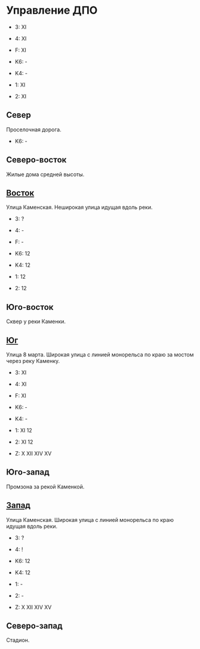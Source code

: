 # Управление ДПО

* 3:    XI
* 4:    XI
* F:    XI

* K6:   -
* K4:   -
* 1:    XI
* 2:    XI

## Север

Проселочная дорога.

* K6:   -

## Северо-восток

Жилые дома средней высоты.

## [Восток](./585020.md)

Улица Каменская.
Неширокая улица идущая вдоль реки.

* 3:    ?
* 4:    -
* F:    -

* K6:   12
* K4:   12
* 1:    12
* 2:    12

## Юго-восток

Сквер у реки Каменки.

## [Юг](./10560035.md)

Улица 8 марта.
Широкая улица с линией монорельса по краю за мостом через реку Каменку.

* 3:    XI
* 4:    XI
* F:    XI

* K6:   -
* K4:   -
* 1:    XI  12
* 2:    XI  12

* Z:    X   XII XIV XV

## Юго-запад

Промзона за рекой Каменкой.

## [Запад](./10555020.md)

Улица Каменская.
Широкая улица с линией монорельса по краю идущая вдоль реки.

* 3:    ?
* 4:    !

* K6:   12
* K4:   12
* 1:    -
* 2:    -

* Z:    X   XII XIV XV

## Северо-запад

Стадион.
